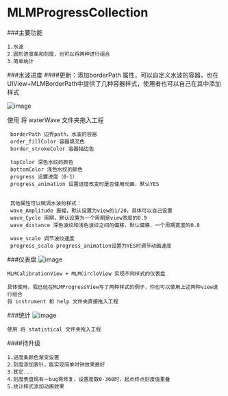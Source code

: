 # MLMProgressCollection
###主要功能

    1.水波
    2.圆形进度条和刻度，也可以将两种进行组合
    3.简单统计
    
###水波进度
####更新：添加borderPath 属性，可以自定义水波的容器，也在UIView+MLMBorderPath中提供了几种容器样式，使用者也可以自己在其中添加样式

![image](https://github.com/MengLiMing/MLMCircleProgress/blob/master/waterWave.gif)

 使用 将 waterWave 文件夹拖入工程
     
     borderPath 边界path，水波的容器
     order_fillColor 容器填充色
     border_strokeColor 容器描边色     
     
     topColor 深色水纹的颜色
     bottomColor 浅色水纹的颜色
     progress 设置进度（0-1）
     progress_animation 设置进度改变时是否使用动画，默认YES
    
    
     其他属性可以微调水波的样式：
     wave_Amplitude 振幅，默认设置为view的1/20，具体可以自己设置
     wave_Cycle 周期，默认设置为一个周期是view宽度的0.9
     wave_distance 深色波纹和浅色波纹之间的偏移，默认偏移，一个周期宽度的0.8
    
     wave_scale 调节波纹速度
     progress_scale progress_animation设置为YES时调节动画速度


###仪表盘
![image](https://github.com/MengLiMing/MLMCircleProgress/blob/master/instrument.gif)

    MLMCalibrationView + MLMCircleView 实现不同样式的仪表盘
    
    具体使用，我已经在MLMProgressView写了两种样式的例子，你也可以使用上述两种view进行组合
    将 instrument 和 help 文件夹直接拖入工程


###统计
![image](https://github.com/MengLiMing/MLMCircleProgress/blob/master/Statistical.png)

    使用 将 statistical 文件夹拖入工程
    
####待升级

    1.进度条颜色渐变设置
    2.刻度添加表针，能实现简单时钟效果最好
    3.其它...
    4.刻度表盘现有一bug需修复，设置度数0-360时，起点终点刻度值重叠
    5.统计样式添加动画效果
